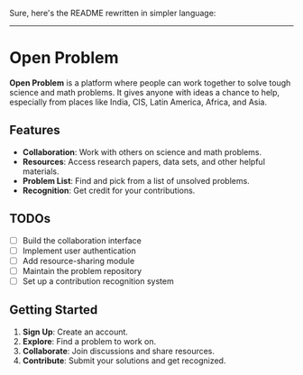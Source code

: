 Sure, here's the README rewritten in simpler language:

---

# Open Problem

**Open Problem** is a platform where people can work together to solve tough science and math problems. It gives anyone with ideas a chance to help, especially from places like India, CIS, Latin America, Africa, and Asia.

## Features

- **Collaboration**: Work with others on science and math problems.
- **Resources**: Access research papers, data sets, and other helpful materials.
- **Problem List**: Find and pick from a list of unsolved problems.
- **Recognition**: Get credit for your contributions.

## TODOs

- [ ] Build the collaboration interface
- [ ] Implement user authentication
- [ ] Add resource-sharing module
- [ ] Maintain the problem repository
- [ ] Set up a contribution recognition system

## Getting Started

1. **Sign Up**: Create an account.
2. **Explore**: Find a problem to work on.
3. **Collaborate**: Join discussions and share resources.
4. **Contribute**: Submit your solutions and get recognized.
